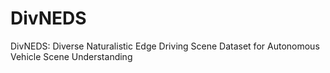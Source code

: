 # DivNEDS
DivNEDS: Diverse Naturalistic Edge Driving Scene Dataset for Autonomous Vehicle Scene Understanding
